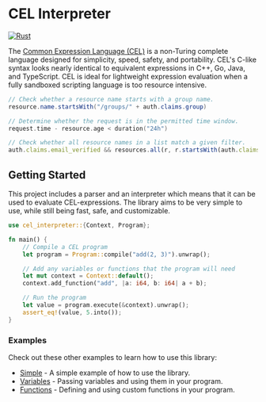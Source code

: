 # CEL Interpreter

[![Rust](https://github.com/clarkmcc/cel-rust/actions/workflows/rust.yml/badge.svg)](https://github.com/clarkmcc/cel-rust/actions/workflows/rust.yml)

The [Common Expression Language (CEL)](https://github.com/google/cel-spec) is a non-Turing complete language designed
for simplicity, speed, safety, and
portability. CEL's C-like syntax looks nearly identical to equivalent expressions in C++, Go, Java, and TypeScript. CEL
is ideal for lightweight expression evaluation when a fully sandboxed scripting language is too resource intensive.

```java
// Check whether a resource name starts with a group name.
resource.name.startsWith("/groups/" + auth.claims.group)
```

```go
// Determine whether the request is in the permitted time window.
request.time - resource.age < duration("24h")
```

```typescript
// Check whether all resource names in a list match a given filter.
auth.claims.email_verified && resources.all(r, r.startsWith(auth.claims.email))
```

## Getting Started

This project includes a parser and an interpreter which means that it can be used to evaluate CEL-expressions. The
library aims to be very simple to use, while still being fast, safe, and customizable.

```rust
use cel_interpreter::{Context, Program};

fn main() {
    // Compile a CEL program
    let program = Program::compile("add(2, 3)").unwrap();

    // Add any variables or functions that the program will need
    let mut context = Context::default();
    context.add_function("add", |a: i64, b: i64| a + b);

    // Run the program
    let value = program.execute(&context).unwrap();
    assert_eq!(value, 5.into());
}
```

### Examples

Check out these other examples to learn how to use this library:

- [Simple](../example/src/simple.rs) - A simple example of how to use the library.
- [Variables](../example/src/variables.rs) - Passing variables and using them in your program.
- [Functions](../example/src/functions.rs) - Defining and using custom functions in your program.
